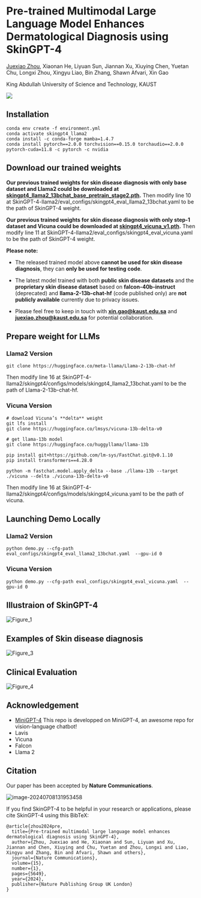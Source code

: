 # Pre-trained Multimodal Large Language Model Enhances Dermatological Diagnosis using SkinGPT-4

[Juexiao Zhou](https://www.joshuachou.ink/about), Xiaonan He, Liyuan Sun, Jiannan Xu, Xiuying Chen, Yuetan Chu, Longxi Zhou, Xingyu Liao, Bin Zhang, Shawn Afvari, Xin Gao

King Abdullah University of Science and Technology, KAUST

<a href='s41467-024-50043-3.pdf'><img src='https://img.shields.io/badge/Paper-PDF-red'></a>

## Installation

```
conda env create -f environment.yml
conda activate skingpt4_llama2
conda install -c conda-forge mamba=1.4.7
conda install pytorch==2.0.0 torchvision==0.15.0 torchaudio==2.0.0 pytorch-cuda=11.8 -c pytorch -c nvidia
```

## Download our trained weights

**Our previous trained weights for skin disease diagnosis with only base dataset and Llama2 could be downloaded at [skingpt4_llama2_13bchat_base_pretrain_stage2.pth](https://drive.google.com/file/d/1tcwEKSBl8J7wUKBJDwptcH7AwB5Ge7iW/view).** Then modify line 10 at SkinGPT-4-llama2/eval_configs/skingpt4_eval_llama2_13bchat.yaml to be the path of SkinGPT-4 weight.

**Our previous trained weights for skin disease diagnosis with only step-1 dataset and Vicuna could be downloaded at [skingpt4_vicuna_v1.pth](https://drive.google.com/file/d/1PGBMBioipGxN5yfX6Okx4BGyPBm1prAF/view?usp=sharing).** Then modify line 11 at SkinGPT-4-llama2/eval_configs/skingpt4_eval_vicuna.yaml to be the path of SkinGPT-4 weight.

**Please note:**

- The released trained model above **cannot be used for skin disease diagnosis**, they can **only be used for testing code**.

- The latest model trained with both **public skin disease datasets** and the **proprietary skin disease dataset** based on **falcon-40b-instruct** (deprecated) and **llama-2-13b-chat-hf** (code published only) are **not publicly available** currently due to privacy issues.

- Please feel free to keep in touch with **xin.gao@kaust.edu.sa** and **juexiao.zhou@kaust.edu.sa** for potential collaboration.

## Prepare weight for LLMs

### Llama2 Version

```shell
git clone https://huggingface.co/meta-llama/Llama-2-13b-chat-hf
```

Then modify line 16 at SkinGPT-4-llama2/skingpt4/configs/models/skingpt4_llama2_13bchat.yaml to be the path of Llama-2-13b-chat-hf.

### Vicuna Version

```shell
# download Vicuna’s **delta** weight
git lfs install
git clone https://huggingface.co/lmsys/vicuna-13b-delta-v0

# get llama-13b model
git clone https://huggingface.co/huggyllama/llama-13b

pip install git+https://github.com/lm-sys/FastChat.git@v0.1.10
pip install transformers==4.28.0

python -m fastchat.model.apply_delta --base ./llama-13b --target ./vicuna --delta ./vicuna-13b-delta-v0
```

Then modify line 16 at SkinGPT-4-llama2/skingpt4/configs/models/skingpt4_vicuna.yaml to be the path of vicuna.

## Launching Demo Locally

### Llama2 Version

```
python demo.py --cfg-path eval_configs/skingpt4_eval_llama2_13bchat.yaml  --gpu-id 0
```

### Vicuna Version

```
python demo.py --cfg-path eval_configs/skingpt4_eval_vicuna.yaml  --gpu-id 0
```

## Illustraion of SkinGPT-4

![Figure_1](https://cdn.jsdelivr.net/gh/JoshuaChou2018/oss@main/uPic/EQFQXz.Figure_1.png)

## Examples of Skin disease diagnosis

![Figure_3](https://cdn.jsdelivr.net/gh/JoshuaChou2018/oss@main/uPic/vXavYQ.Figure_3.png)



## Clinical Evaluation

![Figure_4](https://cdn.jsdelivr.net/gh/JoshuaChou2018/oss@main/uPic/vrHwZ4.Figure_4.png)



## Acknowledgement

- [MiniGPT-4](https://minigpt-4.github.io/) This repo is developped on MiniGPT-4, an awesome repo for vision-language chatbot!
- Lavis
- Vicuna
- Falcon
- Llama 2

## Citation

Our paper has been accepted by **Nature Communications**.

![image-20240708131953458](https://cdn.jsdelivr.net/gh/JoshuaChou2018/oss@main/uPic/ce5kAk.image-20240708131953458.png)

If you find SkinGPT-4 to be helpful in your research or applications, please cite SkinGPT-4 using this BibTeX:

```
@article{zhou2024pre,
  title={Pre-trained multimodal large language model enhances dermatological diagnosis using SkinGPT-4},
  author={Zhou, Juexiao and He, Xiaonan and Sun, Liyuan and Xu, Jiannan and Chen, Xiuying and Chu, Yuetan and Zhou, Longxi and Liao, Xingyu and Zhang, Bin and Afvari, Shawn and others},
  journal={Nature Communications},
  volume={15},
  number={1},
  pages={5649},
  year={2024},
  publisher={Nature Publishing Group UK London}
}
```
